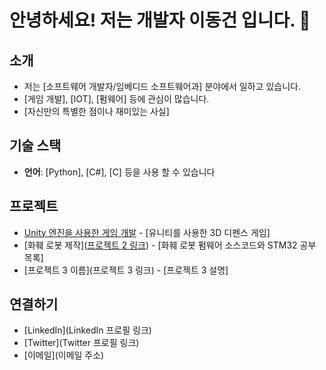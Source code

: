 # 안녕하세요! 저는 개발자 이동건 입니다. 👋

## 소개
- 저는 [소프트웨어 개발자/임베디드 소프트웨어과] 분야에서 일하고 있습니다.
- [게임 개발], [IOT], [펌웨어] 등에 관심이 많습니다.
- [자신만의 특별한 점이나 재미있는 사실]

## 기술 스택
- **언어**: [Python], [C#], [C] 등을 사용 할 수 있습니다 

## 프로젝트
- [Unity 엔진을 사용한 게임 개발](https://github.com/l-Void-Team-l/Achromatic) - [유니티를 사용한 3D 디펜스 게임]
- [화훼 로봇 제작]([프로젝트 2 링크](https://github.com/fla0450/microprocessor)) - [화훼 로봇 펌웨어 소스코드와 STM32 공부 목록]
- [프로젝트 3 이름](프로젝트 3 링크) - [프로젝트 3 설명]

## 연결하기
- [LinkedIn](LinkedIn 프로필 링크)
- [Twitter](Twitter 프로필 링크)
- [이메일](이메일 주소)

